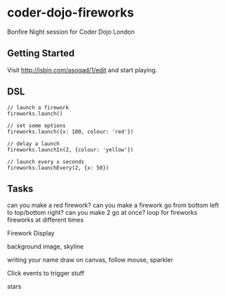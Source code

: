 coder-dojo-fireworks
====================

Bonfire Night session for Coder Dojo London

Getting Started
---------------

Visit http://jsbin.com/asoqad/1/edit and start playing.


DSL
---

    // launch a firework
    fireworks.launch()

    // set some options
    fireworks.launch({x: 100, colour: 'red'})

    // delay a launch
    fireworks.launchIn(2, {colour: 'yellow'})

    // launch every x seconds
    fireworks.launchEvery(2, {x: 50})


Tasks
-----

can you make a red firework?
can you make a firework go from bottom left to top/bottom right?
can you make 2 go at once?
loop for fireworks
fireworks at different times

Firework Display

background image, skyline

writing your name
draw on canvas, follow mouse, sparkler

Click events to trigger stuff

stars